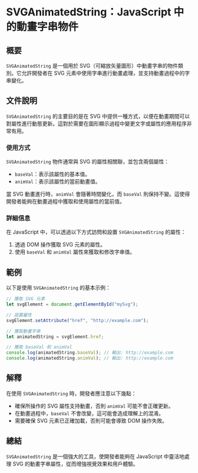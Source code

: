 <!--
Meta Description: # SVGAnimatedString：JavaScript 中的動畫字串物件 ## 概要 `SVGAnimatedString` 是一個用於 SVG（可縮放矢量圖形）中動畫字串的物件類別。它允許開發者在 SVG 元素中使用字串進行動畫處理，並支持動畫過程中的字串變化。 ## 文件說明 `SVGAn...
Meta Keywords: svg, svganimatedstring, baseval, animval, javascript
-->

# SVGAnimatedString：JavaScript 中的動畫字串物件

## 概要
`SVGAnimatedString` 是一個用於 SVG（可縮放矢量圖形）中動畫字串的物件類別。它允許開發者在 SVG 元素中使用字串進行動畫處理，並支持動畫過程中的字串變化。

## 文件說明
`SVGAnimatedString` 的主要目的是在 SVG 中提供一種方式，以便在動畫期間可以對屬性進行動態更新。這對於需要在圖形顯示過程中變更文字或屬性的應用程序非常有用。

### 使用方式
`SVGAnimatedString` 物件通常與 SVG 的屬性相關聯，並包含兩個屬性：
- `baseVal`：表示該屬性的基本值。
- `animVal`：表示該屬性的當前動畫值。

當 SVG 動畫進行時，`animVal` 會隨著時間變化，而 `baseVal` 則保持不變。這使得開發者能夠在動畫過程中獲取和使用屬性的當前值。

### 詳細信息
在 JavaScript 中，可以透過以下方式訪問和設置 `SVGAnimatedString` 的屬性：
1. 透過 DOM 操作獲取 SVG 元素的屬性。
2. 使用 `baseVal` 和 `animVal` 屬性來獲取和修改字串值。

## 範例
以下是使用 `SVGAnimatedString` 的基本示例：

```javascript
// 獲取 SVG 元素
let svgElement = document.getElementById("mySvg");

// 設置屬性
svgElement.setAttribute("href", "http://example.com");

// 獲取動畫字串
let animatedString = svgElement.href;

// 獲取 baseVal 和 animVal
console.log(animatedString.baseVal); // 輸出: http://example.com
console.log(animatedString.animVal); // 輸出: http://example.com
```

## 解釋
在使用 `SVGAnimatedString` 時，開發者應注意以下幾點：
- 確保所操作的 SVG 屬性支持動畫，否則 `animVal` 可能不會正確更新。
- 在動畫過程中，`baseVal` 不會改變，這可能會造成理解上的混淆。
- 需要確保 SVG 元素已正確加載，否則可能會導致 DOM 操作失敗。

## 總結
`SVGAnimatedString` 是一個強大的工具，使開發者能夠在 JavaScript 中靈活地處理 SVG 的動畫字串屬性，從而增強視覺效果和用戶體驗。